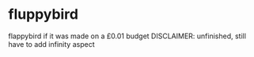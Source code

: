 # fluppybird
flappybird if it was made on a £0.01 budget
DISCLAIMER: unfinished, still have to add infinity aspect
